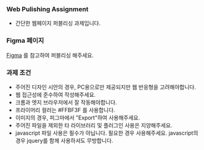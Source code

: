 ### Web Pulishing Assignment
- 간단한 웹페이지 퍼블리싱 과제입니다.

### Figma 페이지
[Figma](https://www.figma.com/file/1KKHh5Q42kABJIIGVirrwk/%EC%9B%B9%ED%8D%BC%EB%B8%94%EB%A6%AC%EC%8B%B1-%EA%B3%BC%EC%A0%9C?type=design&node-id=0%3A1&mode=design&t=5EJmzqU2EgNTTMUi-1) 를 참고하여 퍼블리싱 해주세요.

### 과제 조건
- 주어진 디자인 시안의 경우, PC용으로만 제공되지만 웹 반응형을 고려해야합니다.
- 웹 접근성에 준수하여 작성해주세요.
- 크롬과 엣지 브라우저에서 잘 작동해야합니다.
- 프라이머리 컬러는 #FFBF3F 를 사용합니다.
- 이미지의 경우, 피그마에서 "Export"하여 사용해주세요.
- 주어진 파일을 제외한 타 라이브러리 및 플러그인 사용은 지양해주세요.
- javascript 파일 사용은 필수가 아닙니다. 필요한 경우 사용해주세요. javascript의 경우 jquery를 함께 사용하셔도 무방합니다.
